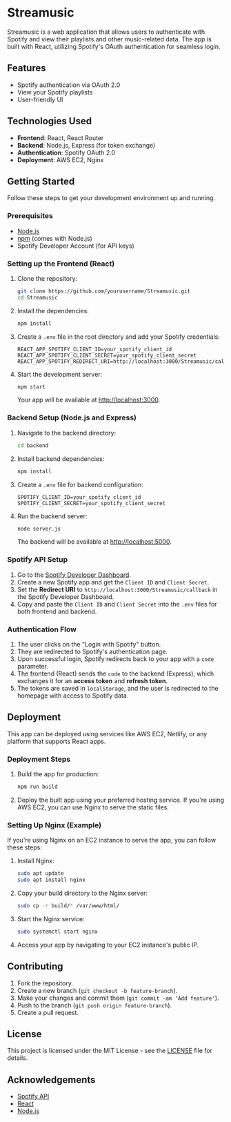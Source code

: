 # Streamusic

Streamusic is a web application that allows users to authenticate with Spotify and view their playlists and other music-related data. The app is built with React, utilizing Spotify's OAuth authentication for seamless login.

## Features

- Spotify authentication via OAuth 2.0
- View your Spotify playlists
- User-friendly UI

## Technologies Used

- **Frontend**: React, React Router
- **Backend**: Node.js, Express (for token exchange)
- **Authentication**: Spotify OAuth 2.0
- **Deployment**: AWS EC2, Nginx

## Getting Started

Follow these steps to get your development environment up and running.

### Prerequisites

- [Node.js](https://nodejs.org/)
- [npm](https://www.npmjs.com/) (comes with Node.js)
- Spotify Developer Account (for API keys)

### Setting up the Frontend (React)

1. Clone the repository:
   ```bash
   git clone https://github.com/yourusername/Streamusic.git
   cd Streamusic
   ```

2. Install the dependencies:
   ```bash
   npm install
   ```

3. Create a `.env` file in the root directory and add your Spotify credentials:
   ```
   REACT_APP_SPOTIFY_CLIENT_ID=your_spotify_client_id
   REACT_APP_SPOTIFY_CLIENT_SECRET=your_spotify_client_secret
   REACT_APP_SPOTIFY_REDIRECT_URI=http://localhost:3000/Streamusic/callback
   ```

4. Start the development server:
   ```bash
   npm start
   ```

   Your app will be available at [http://localhost:3000](http://localhost:3000).

### Backend Setup (Node.js and Express)

1. Navigate to the backend directory:
   ```bash
   cd backend
   ```

2. Install backend dependencies:
   ```bash
   npm install
   ```

3. Create a `.env` file for backend configuration:
   ```
   SPOTIFY_CLIENT_ID=your_spotify_client_id
   SPOTIFY_CLIENT_SECRET=your_spotify_client_secret
   ```

4. Run the backend server:
   ```bash
   node server.js
   ```

   The backend will be available at [http://localhost:5000](http://localhost:5000).

### Spotify API Setup

1. Go to the [Spotify Developer Dashboard](https://developer.spotify.com/dashboard/applications).
2. Create a new Spotify app and get the `Client ID` and `Client Secret`.
3. Set the **Redirect URI** to `http://localhost:3000/Streamusic/callback` in the Spotify Developer Dashboard.
4. Copy and paste the `Client ID` and `Client Secret` into the `.env` files for both frontend and backend.

### Authentication Flow

1. The user clicks on the "Login with Spotify" button.
2. They are redirected to Spotify's authentication page.
3. Upon successful login, Spotify redirects back to your app with a `code` parameter.
4. The frontend (React) sends the `code` to the backend (Express), which exchanges it for an **access token** and **refresh token**.
5. The tokens are saved in `localStorage`, and the user is redirected to the homepage with access to Spotify data.

## Deployment

This app can be deployed using services like AWS EC2, Netlify, or any platform that supports React apps.

### Deployment Steps

1. Build the app for production:
   ```bash
   npm run build
   ```

2. Deploy the built app using your preferred hosting service. If you're using AWS EC2, you can use Nginx to serve the static files.

### Setting Up Nginx (Example)

If you're using Nginx on an EC2 instance to serve the app, you can follow these steps:

1. Install Nginx:
   ```bash
   sudo apt update
   sudo apt install nginx
   ```

2. Copy your build directory to the Nginx server:
   ```bash
   sudo cp -r build/* /var/www/html/
   ```

3. Start the Nginx service:
   ```bash
   sudo systemctl start nginx
   ```

4. Access your app by navigating to your EC2 instance's public IP.

## Contributing

1. Fork the repository.
2. Create a new branch (`git checkout -b feature-branch`).
3. Make your changes and commit them (`git commit -am 'Add feature'`).
4. Push to the branch (`git push origin feature-branch`).
5. Create a pull request.

## License

This project is licensed under the MIT License - see the [LICENSE](LICENSE) file for details.

## Acknowledgements

- [Spotify API](https://developer.spotify.com/documentation/web-api/)
- [React](https://reactjs.org/)
- [Node.js](https://nodejs.org/)
